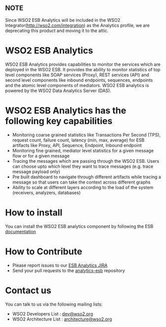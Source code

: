 NOTE
----
Since WSO2 ESB Analytics will be included in the WSO2 Integrator(http://wso2.com/integration) as the Analytics profile, we are deprecating this product and moving it to the attic.

# WSO2 ESB Analytics
WSO2 ESB Analytics provides capabilities to monitor the services which are deployed in the WSO2 ESB. It provides the ability to monitor statistics of top level components like SOAP services (Proxy), REST services (API) and second level components like inbound endpoints, sequences, endpoints and the atomic level components of mediators. WSO2 ESB analytics is powered by the WSO2 Data Analytics Server (DAS).

# WSO2 ESB Analytics has the following key capabilities

- Monitoring coarse grained statistics like Transactions Per Second (TPS), request count, failure count, latency (min, max, average) for ESB artifacts like Proxy, API, Sequence, Endpoint, Inbound endpoint
- Monitoring fine grained, mediator level statistics for a given message flow or for a given message
- Tracing the messages which are passing through the WSO2 ESB. Users can choose upto which level they want to trace messages (e.g. trace message payload only)
- Pre built dashboard to navigate through different artifacts while tracing a message so that users can take the context across different graphs
- Ability to scale at different layers according to the load of the system (receivers, analyzers, databases)

# How to install
You can install the WSO2 ESB analytics component by following the ESB [documentation](https://docs.wso2.com/display/ESB500/WSO2+ESB+Analytics)

# How to Contribute

* Please report issues to our [ESB Analytics JIRA](https://wso2.org/jira/browse/ANLYESB)
* Send your pull requests to the [analytics-esb](https://github.com/wso2/analytics-esb) repository

# Contact us

You can talk to us via the following mailing lists:

* WSO2 Developers List : dev@wso2.org
* WSO2 Architecture List : architecture@wso2.org
